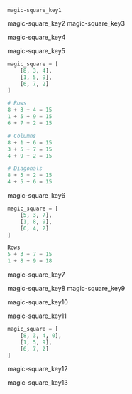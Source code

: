 ```ngMeta
magic-square_key1
```

magic-square_key2
magic-square_key3


magic-square_key4


magic-square_key5
```python
magic_square = [
    [8, 3, 4],
    [1, 5, 9],
    [6, 7, 2]
]
```
```python
# Rows
8 + 3 + 4 = 15
1 + 5 + 9 = 15
6 + 7 + 2 = 15

# Columns
8 + 1 + 6 = 15
3 + 5 + 7 = 15
4 + 9 + 2 = 15

# Diagonals
8 + 5 + 2 = 15
4 + 5 + 6 = 15
```
magic-square_key6
```python
magic_square = [
    [5, 3, 7],
    [1, 8, 9],
    [6, 4, 2]
]
```
```python
Rows
5 + 3 + 7 = 15
1 + 8 + 9 = 18
```
magic-square_key7


magic-square_key8
magic-square_key9


magic-square_key10


magic-square_key11
```python
magic_square = [
    [8, 3, 4, 0],
    [1, 5, 9],
    [6, 7, 2]
]
```
magic-square_key12


magic-square_key13
